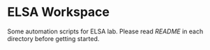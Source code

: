 # ELSA Workspace

Some automation scripts for ELSA lab. Please read *README* in each directory before getting started.